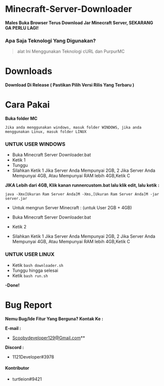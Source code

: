 # Minecraft-Server-Downloader
**Males Buka Browser Terus Download Jar Minecraft Server, SEKARANG GA PERLU LAGI!**

### Apa Saja Teknologi Yang Digunakan?
> alat Ini Menggunakan Teknologi cURL dan PurpurMC

# Downloads

**Download Di Release ( Pastikan Pilih Versi Rilis Yang Terbaru )**

# Cara Pakai

**Buka folder MC**

`Jika anda menggunakan windows, masuk folder WINDOWS, jika anda menggunakan Linux, masuk folder LINUX`

### UNTUK USER WINDOWS

- Buka Minecraft Server Downloader.bat
- Ketik 1
- Tunggu
- Silahkan Ketik 1 Jika Server Anda Mempunyai 2GB, 2 Jika Server Anda Mempunyai 4GB, Atau Mempunyai RAM lebih 4GB,Ketik C

**JIKA Lebih dari 4GB, Klik kanan runnercustom.bat lalu klik edit, lalu ketik :**

`java -Xmx[Ukuran Ram Server Anda]M -Xms,[Ukuran Ram Server Anda]M -jar server.jar`

- Untuk mengrun Server Minecraft : (untuk User 2GB + 4GB)

- Buka Minecraft Server Downloader.bat

 
- Ketik 2
- Silahkan Ketik 1 Jika Server Anda Mempunyai 2GB, 2 Jika Server Anda Mempunyai 4GB, Atau Mempunyai RAM lebih 4GB,Ketik C
  
### UNTUK USER LINUX

- Ketik `bash downloader.sh`
- Tunggu hingga selesai
- Ketik `bash run.sh`

**-Done!**

# Bug Report

**Nemu Bug/Ide Fitur Yang Berguna? Kontak Ke :**

**E-mail :**

- Scoobydeveloper129@Gmail.com**

**Discord :**

- 1121Developer#3978

#### Kontributor
- turtleion#9421


